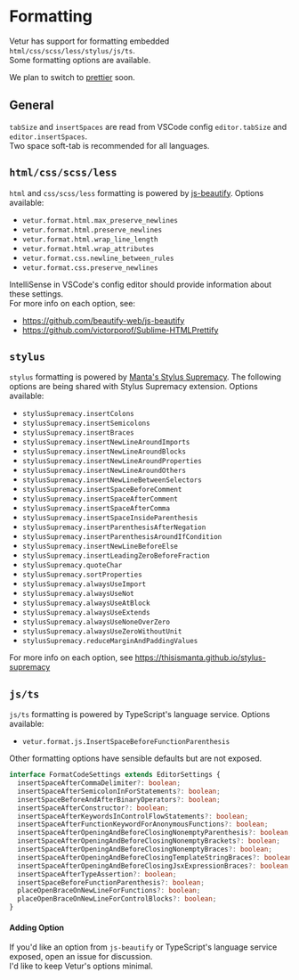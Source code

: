 # Formatting

Vetur has support for formatting embedded `html/css/scss/less/stylus/js/ts`.  
Some formatting options are available.

We plan to switch to [prettier](https://github.com/prettier/prettier) soon.

## General

`tabSize` and `insertSpaces` are read from VSCode config `editor.tabSize` and `editor.insertSpaces`.  
Two space soft-tab is recommended for all languages.

## `html/css/scss/less`

`html` and `css/scss/less` formatting is powered by [js-beautify](https://github.com/beautify-web/js-beautify).
Options available:

- `vetur.format.html.max_preserve_newlines`
- `vetur.format.html.preserve_newlines`
- `vetur.format.html.wrap_line_length`
- `vetur.format.html.wrap_attributes`
- `vetur.format.css.newline_between_rules`
- `vetur.format.css.preserve_newlines`

IntelliSense in VSCode's config editor should provide information about these settings.  
For more info on each option, see: 

- https://github.com/beautify-web/js-beautify
- https://github.com/victorporof/Sublime-HTMLPrettify

## `stylus`

`stylus` formatting is powered by [Manta's Stylus Supremacy](https://thisismanta.github.io/stylus-supremacy). The following options are being shared with Stylus Supremacy extension.
Options available:

- `stylusSupremacy.insertColons`
- `stylusSupremacy.insertSemicolons`
- `stylusSupremacy.insertBraces`
- `stylusSupremacy.insertNewLineAroundImports`
- `stylusSupremacy.insertNewLineAroundBlocks`
- `stylusSupremacy.insertNewLineAroundProperties`
- `stylusSupremacy.insertNewLineAroundOthers`
- `stylusSupremacy.insertNewLineBetweenSelectors`
- `stylusSupremacy.insertSpaceBeforeComment`
- `stylusSupremacy.insertSpaceAfterComment`
- `stylusSupremacy.insertSpaceAfterComma`
- `stylusSupremacy.insertSpaceInsideParenthesis`
- `stylusSupremacy.insertParenthesisAfterNegation`
- `stylusSupremacy.insertParenthesisAroundIfCondition`
- `stylusSupremacy.insertNewLineBeforeElse`
- `stylusSupremacy.insertLeadingZeroBeforeFraction`
- `stylusSupremacy.quoteChar`
- `stylusSupremacy.sortProperties`
- `stylusSupremacy.alwaysUseImport`
- `stylusSupremacy.alwaysUseNot`
- `stylusSupremacy.alwaysUseAtBlock`
- `stylusSupremacy.alwaysUseExtends`
- `stylusSupremacy.alwaysUseNoneOverZero`
- `stylusSupremacy.alwaysUseZeroWithoutUnit`
- `stylusSupremacy.reduceMarginAndPaddingValues`

For more info on each option, see https://thisismanta.github.io/stylus-supremacy

## `js/ts`

`js/ts` formatting is powered by TypeScript's language service. Options available:

- `vetur.format.js.InsertSpaceBeforeFunctionParenthesis`

Other formatting options have sensible defaults but are not exposed.

```ts
interface FormatCodeSettings extends EditorSettings {
  insertSpaceAfterCommaDelimiter?: boolean;
  insertSpaceAfterSemicolonInForStatements?: boolean;
  insertSpaceBeforeAndAfterBinaryOperators?: boolean;
  insertSpaceAfterConstructor?: boolean;
  insertSpaceAfterKeywordsInControlFlowStatements?: boolean;
  insertSpaceAfterFunctionKeywordForAnonymousFunctions?: boolean;
  insertSpaceAfterOpeningAndBeforeClosingNonemptyParenthesis?: boolean;
  insertSpaceAfterOpeningAndBeforeClosingNonemptyBrackets?: boolean;
  insertSpaceAfterOpeningAndBeforeClosingNonemptyBraces?: boolean;
  insertSpaceAfterOpeningAndBeforeClosingTemplateStringBraces?: boolean;
  insertSpaceAfterOpeningAndBeforeClosingJsxExpressionBraces?: boolean;
  insertSpaceAfterTypeAssertion?: boolean;
  insertSpaceBeforeFunctionParenthesis?: boolean;
  placeOpenBraceOnNewLineForFunctions?: boolean;
  placeOpenBraceOnNewLineForControlBlocks?: boolean;
}
```

#### Adding Option

If you'd like an option from `js-beautify` or TypeScript's language service exposed, open an issue for discussion.  
I'd like to keep Vetur's options minimal.
